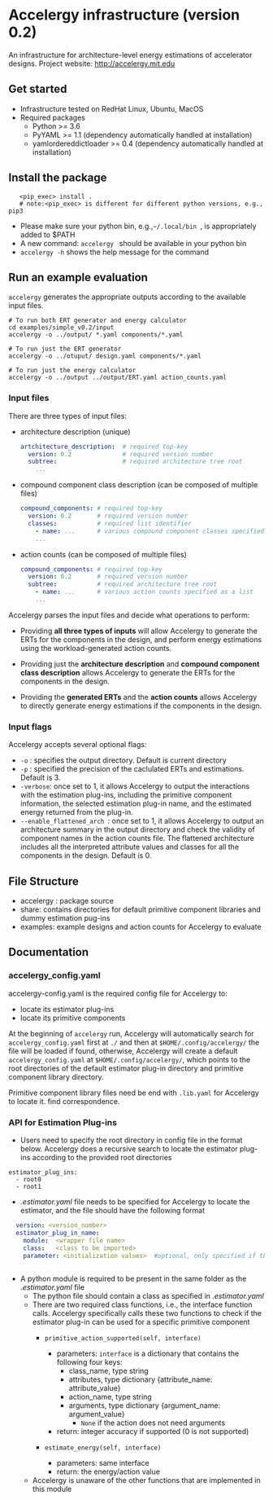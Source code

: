# Accelergy infrastructure (version 0.2)

An infrastructure for architecture-level energy estimations of accelerator designs. Project website: http://accelergy.mit.edu

## Get started 
- Infrastructure tested on RedHat Linux, Ubuntu, MacOS
- Required packages
  - Python >= 3.6
  - PyYAML >= 1.1 (dependency automatically handled at installation)
  - yamlordereddictloader >= 0.4 (dependency automatically handled at installation)

## Install the package
```
   <pip_exec> install .
   # note:<pip_exec> is different for different python versions, e.g., pip3      
```
- Please make sure your python bin, e.g.,```~/.local/bin ```, is appropriately added to $PATH 
- A new command: ```accelergy ```  should be available in your python bin 
- ```accelergy -h``` shows the help message for the command

## Run an example evaluation

```accelergy``` generates the appropriate outputs according to the available input files. 
``` 
# To run both ERT generator and energy calculator
cd examples/simple_v0.2/input
accelergy -o ../output/ *.yaml components/*.yaml 

# To run just the ERT generator
accelergy -o ../otuput/ design.yaml components/*.yaml 

# To run just the energy calculator
accelergy -o ../output ../output/ERT.yaml action_counts.yaml
```

### Input files

  There are three types of input files:
  - architecture description (unique)
    ```yaml
    artchitecture_description:  # required top-key
      version: 0.2              # required version number
      subtree:                  # required architecture tree root
        ...
    ```
  - compound component class description (can be composed of multiple files)
    ```yaml
    compound_components: # required top-key
      version: 0.2       # required version number
      classes:           # required list identifier
        - name: ...      # various compound component classes specified as a list
        ...
    ```
  - action counts (can be composed of multiple files)
    ```yaml
    compound_components: # required top-key
      version: 0.2       # required version number
      subtree:           # required architecture tree root
        - name: ...      # various action counts specified as a list
        ...
    ```
  Accelergy parses the input files and decide what operations to perform:
  - Providing **all three types of inputs** will allow Accelergy to generate the ERTs for the components in the design, 
  and perform energy estimations using the workload-generated action counts.
  
  - Providing just the **architecture description** and **compound component class description** allows Accelergy to generate 
  the ERTs for the components in the design.
  
  - Providing the **generated ERTs** and the **action counts** allows Accelergy to directly generate energy estimations 
  if the components in the design.
  
  ### Input flags
   Accelergy accepts several optional flags:
   - ```-o``` : specifies the output directory. Default is current directory
   - ```-p``` : specified the precision of the caclulated ERTs and estimations. Default is 3.
   - ```-verbose```: once set to 1, it allows Accelergy to output the interactions with the estimation plug-ins, including the
     primitive component information, the selected estimation plug-in name, and the estimated energy returned from the plug-in.
   - ```--enable_flattened_arch ```: once set to 1, it allows Accelergy to output an architecture summary in the output 
   directory and check the validity of component names in the action counts file. 
   The flattened architecture includes all the interpreted attribute values and classes for all the components
   in the design. Default is 0.
   

## File Structure
- accelergy : package source
- share: contains directories for default primitive component libraries and dummy estimation pug-ins
- examples: example designs and action counts for Accelergy to evaluate

## Documentation

### accelergy_config.yaml
   accelergy-config.yaml is the required config file for Accelergy to:
   - locate its estimator plug-ins
   - locate its primitive components
   
At the beginning of ```accelergy``` run, Accelergy will automatically search for ```accelergy_config.yaml``` first at ```./``` and then at ```$HOME/.config/accelergy/``` the file will be loaded if found, otherwise, Accelergy will create a default 
   ```accelergy_config.yaml``` at ```$HOME/.config/accelergy/```, which points to the root directories of the default estimator plug-in directory and primitive component library directory.
   
Primitive component library files need be end with ```.lib.yaml``` for Accelergy to locate it. 
find correspondence. 

### API for Estimation Plug-ins
- Users need to specify the root directory in config file in the format below. Accelergy does a recursive search to locate the estimator 
plug-ins according to the provided root directories
```
estimator_plug_ins:
  - root0
  - root1
```
  
- *.estimator.yaml* file needs to be specified for Accelergy to locate the estimator, and the file should have the following format
```yaml
  version: <version_number> 
  estimator_plug_in_name:
    module:  <wrapper file name>
    class:   <class to be imported>
    parameter: <initialization values>  #optional, only specified if the estimator plug-in needs input for __init__()
    
```

- A python module is required to be present in the same folder as the *.estimator.yaml* file
    - The python file should contain a class as specified in *.estimator.yaml*
    - There are two required class functions, i.e., the interface function calls. Accelergy specifically calls
    these two functions to check if the estimator plug-in can be used for a specific primitive component
        - ``` primitive_action_supported(self, interface) ```
            - parameters: ```interface``` is a dictionary that contains the following four keys:
                - class_name, type string
                - attributes, type dictionary {attribute_name: attribute_value}
                - action_name, type string
                - arguments, type dictionary {argument_name: argument_value} 
                    - ```None``` if the action does not need arguments
            - return: integer accuracy if supported (0 is not supported)
                
        - ```estimate_energy(self, interface) ```
            - parameters: same interface
            - return: the energy/action value
    - Accelergy is unaware of the other functions that are implemented in this module
    
